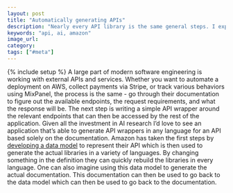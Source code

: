 ```yaml
---
layout: post
title: "Automatically generating APIs"
description: "Nearly every API library is the same general steps. I expect we'll see API libraries that will be automatically generated based on a data model or even an AI process that 'reads' the documentation."
keywords: "api, ai, amazon"
image_url:
category:
tags: ["#meta"]
---
```

{% include setup %}
A large part of modern software engineering is working with external APIs and services. Whether you want to automate a deployment on AWS, collect payments via Stripe, or track various behaviors using MixPanel, the process is the same - go through their documentation to figure out the available endpoints, the request requirements, and what the response will be. The next step is writing a simple API wrapper around the relevant endpoints that can then be accessed by the rest of the application. Given all the investment in AI research I’d love to see an application that’s able to generate API wrappers in any language for an API based solely on the documentation. Amazon has taken the first steps by [developing a data model](https://aws.amazon.com/blogs/aws/now-available-aws-sdk-for-python-3-boto3/) to represent their API which is then used to generate the actual libraries in a variety of languages. By changing something in the definition they can quickly rebuild the libraries in every language. One can also imagine using this data model to generate the actual documentation. This documentation can then be used to go back to the data model which can then be used to go back to the documentation.
